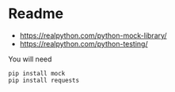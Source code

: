 # Readme

- https://realpython.com/python-mock-library/
- https://realpython.com/python-testing/


You will need

    pip install mock
    pip install requests
